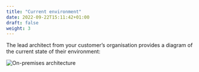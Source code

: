 ```yaml
---
title: "Current environment"
date: 2022-09-22T15:11:42+01:00
draft: false
weight: 3
---
```


The lead architect from your customer’s organisation provides a diagram of the current state of their environment:

![On-premises architecture](/images/onprem-design.png "on-premises architecture")